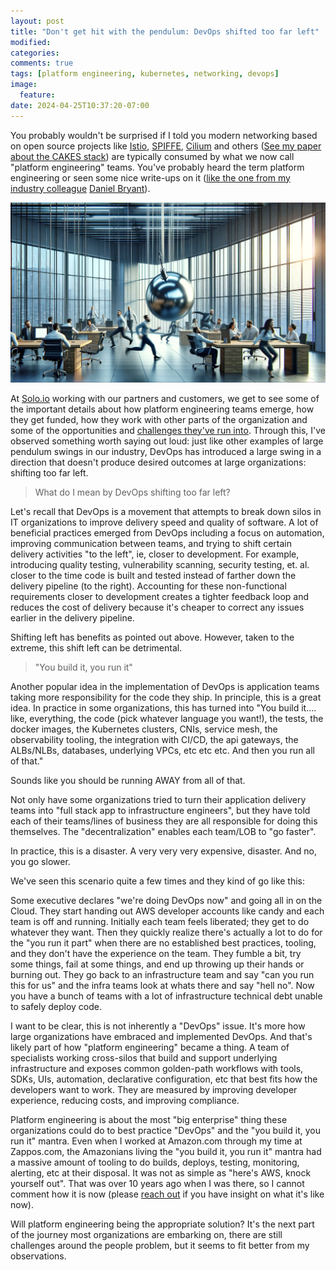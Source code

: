 ```yaml
---
layout: post
title: "Don't get hit with the pendulum: DevOps shifted too far left"
modified:
categories: 
comments: true
tags: [platform engineering, kubernetes, networking, devops]
image:
  feature:
date: 2024-04-25T10:37:20-07:00
---
```



You probably wouldn't be surprised if I told you modern networking based on open source projects like [Istio](https://istio.io), [SPIFFE](https://spiffe.io), [Cilium](https://cilium.io) and others ([See my paper about the CAKES stack](https://www.infoworld.com/article/3715061/better-application-networking-and-security-with-cakes.html)) are typically consumed by what we now call "platform engineering" teams. You've probably heard the term platform engineering or seen some nice write-ups on it ([like the one from my industry colleague](https://thenewstack.io/platform-engineering/platform-engineering-infrastructure-meets-dev-experience/) [Daniel Bryant](https://twitter.com/danielbryantuk)). 

![](/images/devops-left/pend.png)

At [Solo.io](https://solo.io) working with our partners and customers, we get to see some of the important details about how platform engineering teams emerge, how they get funded, how they work with other parts of the organization and some of the opportunities and [challenges they've run into](https://blog.christianposta.com/does-platform-engineering-solve-the-people-problem/). Through this, I've observed something worth saying out loud: just like other examples of large pendulum swings in our industry, DevOps has introduced a large swing in a direction that doesn't produce desired outcomes at large organizations: shifting too far left.

> What do I mean by DevOps shifting too far left?

Let's recall that DevOps is a movement that attempts to break down silos in IT organizations to improve delivery speed and quality of software. A lot of beneficial practices emerged from DevOps including a focus on automation, improving communication between teams, and trying to shift certain delivery activities "to the left", ie, closer to development. For example, introducing quality testing, vulnerability scanning, security testing, et. al. closer to the time code is built and tested instead of farther down the delivery pipeline (to the right). Accounting for these non-functional requirements closer to development creates a tighter feedback loop and reduces the cost of delivery because it's cheaper to correct any issues earlier in the delivery pipeline.

Shifting left has benefits as pointed out above. However, taken to the extreme, this shift left can be detrimental. 

> "You build it, you run it"

Another popular idea in the implementation of DevOps is application teams taking more responsibility for the code they ship. In principle, this is a great idea. In practice in some organizations, this has turned into "You build it.... like, everything, the code (pick whatever language you want!), the tests, the docker images, the Kubernetes clusters, CNIs, service mesh, the observability tooling, the integration with CI/CD, the api gateways, the ALBs/NLBs, databases, underlying VPCs, etc etc etc. And then you run all of that." 

Sounds like you should be running AWAY from all of that.

Not only have some organizations tried to turn their application delivery teams into "full stack app to infrastructure engineers", but they have told each of their teams/lines of business they are all responsible for doing this themselves. The "decentralization" enables each team/LOB to "go faster".

In practice, this is a disaster. A very very very expensive, disaster. And no, you go slower.

We've seen this scenario quite a few times and they kind of go like this:

Some executive declares "we're doing DevOps now" and going all in on the Cloud. They start handing out AWS developer accounts like candy and each team is off and running. Initially each team feels liberated; they get to do whatever they want. Then they quickly realize there's actually a lot to do for the "you run it part" when there are no established best practices, tooling, and they don't have the experience on the team. They fumble a bit, try some things, fail at some things, and end up throwing up their hands or burning out. They go back to an infrastructure team and say "can you run this for us" and the infra teams look at whats there and say "hell no". Now you have a bunch of teams with a lot of infrastructure technical debt unable to safely deploy code.

I want to be clear, this is not inherently a "DevOps" issue. It's more how large organizations have embraced and implemented DevOps. And that's likely part of how "platform engineering" became a thing. A team of specialists working cross-silos that build and support underlying infrastructure and exposes common golden-path workflows with tools, SDKs, UIs, automation, declarative configuration, etc that best fits how the developers want to work. They are measured by improving developer experience, reducing costs, and improving compliance. 

Platform engineering is about the most "big enterprise" thing these organizations could do to best practice "DevOps" and the "you build it, you run it" mantra. Even when I worked at Amazon.com through my time at Zappos.com, the Amazonians living the "you build it, you run it" mantra had a massive amount of tooling to do builds, deploys, testing, monitoring, alerting, etc at their disposal. It was not as simple as "here's AWS, knock yourself out". That was over 10 years ago when I was there, so I cannot comment how it is now (please [reach out](https://www.linkedin.com/in/ceposta) if you have insight on what it's like now). 

Will platform engineering being the appropriate solution? It's the next part of the journey most organizations are embarking on, there are still challenges around the people problem, but it seems to fit better from my observations.